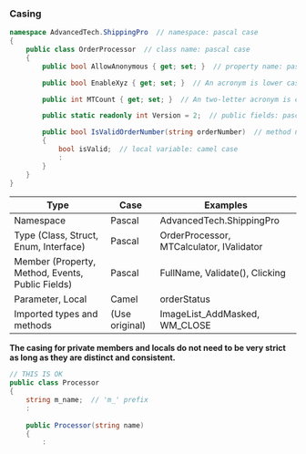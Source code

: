 ### Casing
``` csharp
namespace AdvancedTech.ShippingPro  // namespace: pascal case
{
    public class OrderProcessor  // class name: pascal case
    {
        public bool AllowAnonymous { get; set; }  // property name: pascal case

        public bool EnableXyz { get; set; }  // An acronym is lower cased with a capital initial where pascal case is used (i.e. XYZ -> Xyz)

        public int MTCount { get; set; }  // An two-letter acronym is capitalized where pascal case is used (i.e. MT -> MT)

        public static readonly int Version = 2;  // public fields: pascal case

        public bool IsValidOrderNumber(string orderNumber)  // method name: pascal case, parameter name: camel case
        {
            bool isValid;  // local variable: camel case
            :
        }
    }
}
```

|Type|Case|Examples|
|----|------|--------|
|Namespace|Pascal|AdvancedTech.ShippingPro|
|Type (Class, Struct, Enum, Interface)|Pascal|OrderProcessor, MTCalculator, IValidator|
|Member (Property, Method, Events, Public Fields)|Pascal|FullName, Validate(), Clicking|
|Parameter, Local|Camel|orderStatus|
|Imported types and methods|(Use original)|ImageList_AddMasked, WM_CLOSE|

**The casing for private members and locals do not need to be very strict as long as they are distinct and consistent.**
``` csharp
// THIS IS OK
public class Processor
{
    string m_name;  // 'm_' prefix
    :
    
    public Processor(string name)
    {
        :
```
